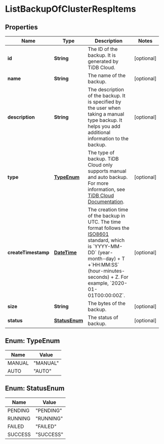 
# ListBackupOfClusterRespItems

## Properties
Name | Type | Description | Notes
------------ | ------------- | ------------- | -------------
**id** | **String** | The ID of the backup. It is generated by TiDB Cloud. |  [optional]
**name** | **String** | The name of the backup. |  [optional]
**description** | **String** | The description of the backup. It is specified by the user when taking a manual type backup. It helps you add additional information to the backup. |  [optional]
**type** | [**TypeEnum**](#TypeEnum) | The type of backup. TiDB Cloud only supports manual and auto backup. For more information, see [TiDB Cloud Documentation](https://docs.pingcap.com/tidbcloud/backup-and-restore#backup). |  [optional]
**createTimestamp** | [**DateTime**](DateTime.md) | The creation time of the backup in UTC. The time format follows the [ISO8601](http://en.wikipedia.org/wiki/ISO_8601) standard, which is &#x60;YYYY-MM-DD&#x60; (year-month-day) + T +&#x60;HH:MM:SS&#x60; (hour-minutes-seconds) + Z. For example, &#x60;2020-01-01T00:00:00Z&#x60;. |  [optional]
**size** | **String** | The bytes of the backup. |  [optional]
**status** | [**StatusEnum**](#StatusEnum) | The status of backup. |  [optional]


<a name="TypeEnum"></a>
## Enum: TypeEnum
Name | Value
---- | -----
MANUAL | &quot;MANUAL&quot;
AUTO | &quot;AUTO&quot;


<a name="StatusEnum"></a>
## Enum: StatusEnum
Name | Value
---- | -----
PENDING | &quot;PENDING&quot;
RUNNING | &quot;RUNNING&quot;
FAILED | &quot;FAILED&quot;
SUCCESS | &quot;SUCCESS&quot;



